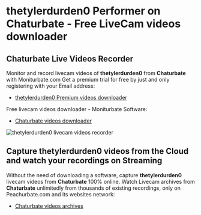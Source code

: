 # thetylerdurden0 Performer on Chaturbate - Free LiveCam videos downloader

## Chaturbate Live Videos Recorder

Monitor and record livecam videos of **thetylerdurden0** from **Chaturbate** with Moniturbate.com
Get a premium trial for free by just and only registering with your Email address:
* [thetylerdurden0 Premium videos downloader](https://moniturbate.com/request-demo-licence-key.html)

Free livecam videos downloader - Moniturbate Software:
* [Chaturbate videos downloader](https://moniturbate.com/moniturbate-download-software.html)

![thetylerdurden0 livecam videos recorder](https://peachurnet.com/templates/moniturbate-software.png)


## Capture thetylerdurden0 videos from the Cloud and watch your recordings on Streaming

Without the need of downloading a software, capture **thetylerdurden0** livecam videos from **Chaturbate** 100% online.
Watch Livecam archives from **Chaturbate** unlimitedly from thousands of existing recordings, only on Peachurbate.com and its websites network:
* [Chaturbate videos archives](https://peachurnet.com/)